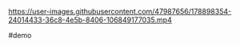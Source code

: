 
https://user-images.githubusercontent.com/47987656/178898354-24014433-36c8-4e5b-8406-106849177035.mp4

#demo


